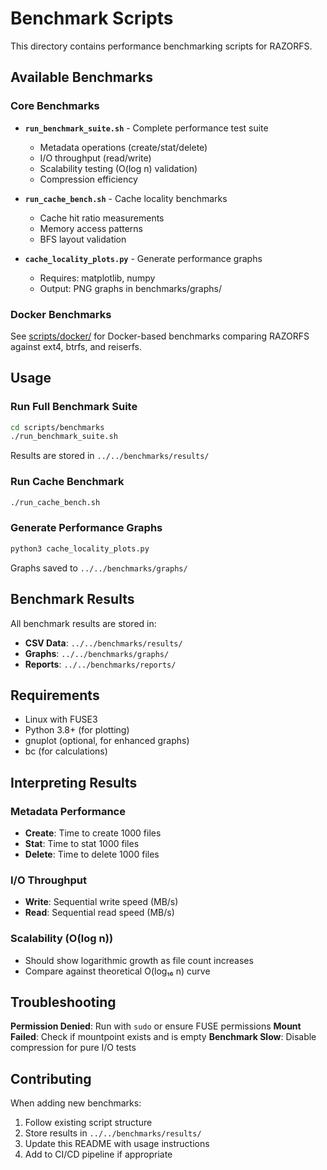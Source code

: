 # Benchmark Scripts

This directory contains performance benchmarking scripts for RAZORFS.

## Available Benchmarks

### Core Benchmarks

- **`run_benchmark_suite.sh`** - Complete performance test suite
  - Metadata operations (create/stat/delete)
  - I/O throughput (read/write)
  - Scalability testing (O(log n) validation)
  - Compression efficiency

- **`run_cache_bench.sh`** - Cache locality benchmarks
  - Cache hit ratio measurements
  - Memory access patterns
  - BFS layout validation

- **`cache_locality_plots.py`** - Generate performance graphs
  - Requires: matplotlib, numpy
  - Output: PNG graphs in benchmarks/graphs/

### Docker Benchmarks

See [scripts/docker/](../docker/) for Docker-based benchmarks comparing RAZORFS against ext4, btrfs, and reiserfs.

## Usage

### Run Full Benchmark Suite

```bash
cd scripts/benchmarks
./run_benchmark_suite.sh
```

Results are stored in `../../benchmarks/results/`

### Run Cache Benchmark

```bash
./run_cache_bench.sh
```

### Generate Performance Graphs

```bash
python3 cache_locality_plots.py
```

Graphs saved to `../../benchmarks/graphs/`

## Benchmark Results

All benchmark results are stored in:
- **CSV Data**: `../../benchmarks/results/`
- **Graphs**: `../../benchmarks/graphs/`
- **Reports**: `../../benchmarks/reports/`

## Requirements

- Linux with FUSE3
- Python 3.8+ (for plotting)
- gnuplot (optional, for enhanced graphs)
- bc (for calculations)

## Interpreting Results

### Metadata Performance
- **Create**: Time to create 1000 files
- **Stat**: Time to stat 1000 files
- **Delete**: Time to delete 1000 files

### I/O Throughput
- **Write**: Sequential write speed (MB/s)
- **Read**: Sequential read speed (MB/s)

### Scalability (O(log n))
- Should show logarithmic growth as file count increases
- Compare against theoretical O(log₁₆ n) curve

## Troubleshooting

**Permission Denied**: Run with `sudo` or ensure FUSE permissions
**Mount Failed**: Check if mountpoint exists and is empty
**Benchmark Slow**: Disable compression for pure I/O tests

## Contributing

When adding new benchmarks:
1. Follow existing script structure
2. Store results in `../../benchmarks/results/`
3. Update this README with usage instructions
4. Add to CI/CD pipeline if appropriate
